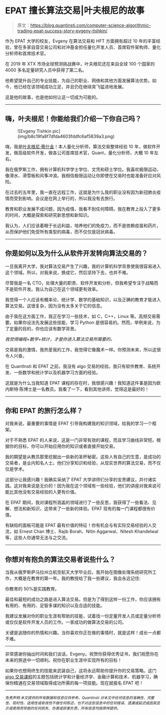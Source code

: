 # EPAT 擅长算法交易|叶夫根尼的故事

> 原文：<https://blog.quantinsti.com/computer-science-algorithmic-trading-epat-success-story-evgeny-tishkin/>

作为 EPAT 大学的校友，Evgeny 在算法交易和 HFT 方面拥有超过 10 年的丰富经验，曾在多家自营交易公司和对冲基金担任量化开发人员、首席软件架构师、量化分析师和首席技术官。

在 2019 年 XTX 市场全球预测挑战赛中，叶夫根尼还在来自全球 100 个国家的 4000 多名定量研究人员中获得了第二名。

他希望提升自己的专业技能，为自己的职业、网络和其他方面发展算法优势。如今，他已经在该领域成功立足，并且仍在继续突飞猛进地发展。

这是他的故事，也是他如何让这一切成为可能的。

* * *

## 嗨，叶夫根尼！你能给我们介绍一下你自己吗？

<figure class="kg-card kg-image-card">![Evgeny Tishkin pic](img/b8c19fa8f7dfda4603fddfc6af5839a3.png)</figure>

嗨，我是[叶夫根尼·蒂什金](https://www.linkedin.com/in/evgeny-tishkin/)！本人量化分析师，算法交易整体经验 10 年，做软件开发，做高级软件开发，做各公司首席技术官，Quant，量化分析师，大概 10 年左右。

我在俄罗斯工作，拥有计算机科学学士学位、文凭和硕士学位。我喜欢极限运动，像滑水、滑雪板和风筝冲浪。我相信极限运动让你即使在交易时也能准备好应对风险。

在过去的五年里，我一直在远程工作，这就是为什么我的职业没有因为新冠肺炎疫情而受到影响。会议是在网上举行的，所以我没有去旅行。

教育和职业发展不成问题，因为疫情，我看不到任何障碍。我在教育上投入了更多的时间，大概是探索和研究新思想和新知识。

我认为，人们应该着眼于长远利益，培养他们的免疫力，而不是依赖疫苗和药片，从而保护他们免受所有类型的病毒，而不仅仅是冠状病毒。

* * *

## 你是如何以及为什么从软件开发转向算法交易的？

一旦我离开大学，我对算法交易产生了兴趣，我的计算机科学背景使我很容易进入这个领域。所以，对我来说，换成它，然后坚持下去，也并不难。

尽管我是一名 CTO，处理大量的职责、软件开发和分析，但我希望专注于战略而不是软件开发。我认为自己在这个领域更有效率。

我觉得一个人应该有概率论、统计学、数学的基础知识，以及正确的教育才能进入算法交易。这很复杂，因为没有太多关于它的信息。

由于我在这方面工作，我正在学习一些技术，如 C，C++，Linux 等。高频交易需要。如果你设法先发展这些技能，学习 Python 是很容易的。然而，举例来说，为了定量的目的，你也应该有数学背景。

*我觉得编程+数学+统计，才是你进入算法交易所需要的。*

交易是我的激情，我热爱我的工作，我觉得它像魔术一样。你预测未来，所以这很令人兴奋。

在 QuantInsti 和 EPAT 之前，我没有 algo 交易的经验。我只有软件教育、系统开发、一些数学和统计学以及机器学习方面的经验。

这就是为什么当我知道 EPAT 课程的存在时，我很感兴趣！我知道这件事是因为欧内斯特·陈博士是一名教员。我看了一下，看到其他讲师，觉得这是最好的！

* * *

## 你和 EPAT 的旅行怎么样？

对我来说，最重要的事情是 EPAT 引导我构建我的知识领域，给我的学习一个框架。

对于不熟悉 EPAT 的人来说，这是一门非常有效的课程，而且学习曲线非常短。根据你的目标，你可以开始应用你的知识或者直接开始交易。

我的期望是从教员那里挖掘出一些新的圣杯秘密。这些人有自己的生意，是成功的交易者，是业内知名人士。他们分享知识和经验，从现实世界的算法交易，而不仅仅是学术。

这部分让我感兴趣！我确实采纳了 EPAT 大学讲师们分享的宝贵建议，并付诸实践。这对我来说是无价的！因为我在这个领域有一些经验，他们的讲座对我来说可能比其他没有交易经验的人更有价值。

在 EPAT 期间，我对课程所涵盖的领域进行了一些反思，我获得了一些看法、见解、想法和新知识，这带来了一些新的体验。EPAT 现有的每一门课程都很有价值。

有缺陷的面板可能是 EPAT 最有价值的特征！你有机会与有实际交易经验的人交流，如 Ernest Chan 博士、Rajib Borah、Nitin Aggarwal、Nitesh Khandelwal 等，这些人你通常无法与之交流。

* * *

## 你想对有抱负的算法交易者说些什么？

当我从俄罗斯萨马拉州立航空航天大学毕业后，我开始在图像处理系统研究所工作，大概是在教育的第一年。我的教授给了我一些建议，我会永远记住:

你教育的 50%是实践教育。

最佳和最短的成功之路是进入算法交易。但是为了得到这样一份工作，你应该拥有有用的、有用的、足智多谋的知识以及合适的技能。

我建议发展对你的职业生涯有帮助的技能，试着找一份定量开发人员或定量分析师或仅仅是软件开发人员的工作。一家成功的做算法交易的公司。

关键是追随你的热情和兴趣。当你喜欢你正在做的事情时，就是这样！成长一点都不难。

* * *

非常感谢你抽出时间和我们谈话，Evgeny。祝贺你获得优秀证书，我们祝愿你在未来的旅途中一切顺利。祝你在职业生涯中实现所有的目标！

如果你也想用终生的技能来武装自己，这将永远帮助你提升你的交易策略。这门 [algo 交易课程](https://www.quantinsti.com/epat)的主题包括统计学和计量经济学、金融计算和技术、机器学习，确保你精通在交易领域取得成功所需的每一项技能。现在就报名 EPAT 吧！

* * *

<small>*免责声明:本文提供的所有数据和信息仅供参考。QuantInsti 对本文中任何信息的准确性、完整性、现时性、适用性或有效性不做任何陈述，也不对这些信息中的任何错误、遗漏或延迟或因其显示或使用而导致的任何损失、伤害或损害负责。所有信息均按原样提供。*</small>